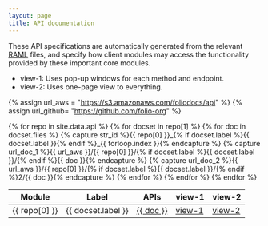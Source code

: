 ```yaml
---
layout: page
title: API documentation
---
```


These API specifications are automatically generated from the relevant
[RAML](https://github.com/folio-org/raml)
files, and specify how client modules may
access the functionality provided by these important core modules.

* view-1: Uses pop-up windows for each method and endpoint.
* view-2: Uses one-page view to everything.

{% assign url_aws = "https://s3.amazonaws.com/foliodocs/api" %}
{% assign url_github= "https://github.com/folio-org" %}

<table>
  <thead>
    <tr>
      <th title="Module">Module</th>
      <th title="Label">Label</th>
      <th title="APIs and link to RAML source">APIs</th>
      <th title="View 1: using raml2html">view-1</th>
      <th title="View 2: using raml-fleece">view-2</th>
    </tr>
  </thead>
  <tbody>
  {% for repo in site.data.api %}
    {% for docset in repo[1] %}
      {% for doc in docset.files %}
        {% capture str_id %}{{ repo[0] }}_{% if docset.label %}{{ docset.label }}{% endif %}_{{ forloop.index }}{% endcapture %}
        {% capture url_doc_1 %}{{ url_aws }}/{{ repo[0] }}/{% if docset.label %}{{ docset.label }}/{% endif %}{{ doc }}{% endcapture %}
        {% capture url_doc_2 %}{{ url_aws }}/{{ repo[0] }}/{% if docset.label %}{{ docset.label }}/{% endif %}2/{{ doc }}{% endcapture %}
        <tr id="{{ str_id }}">
          <td> {{ repo[0] }} </td>
          <td> {{ docset.label }} </td>
          <td>
            <a href="{{ url_github }}/{{ repo[0] }}/blob/master/{{ docset.directory }}/{{ doc }}.raml"> {{ doc }}</a>
          </td>
          <td><a href="{{ url_doc_1 }}.html">view-1</a></td>
          <td><a href="{{ url_doc_2 }}.html">view-2</a></td>
        </tr>
      {% endfor %}
    {% endfor %}
  {% endfor %}
  </tbody>
</table>
<div id="bottom-spacer">
<!-- Spacer to enable linking directly to each table row above. -->
</div>
